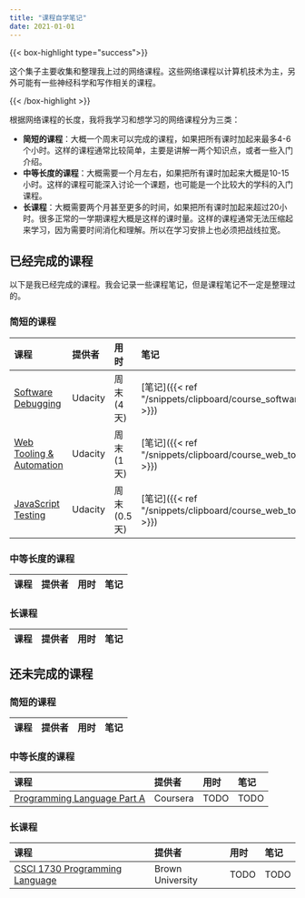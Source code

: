 ```yaml
---
title: "课程自学笔记"
date: 2021-01-01
---
```


{{< box-highlight type="success">}}

这个集子主要收集和整理我上过的网络课程。这些网络课程以计算机技术为主，另外可能有一些神经科学和写作相关的课程。

{{< /box-highlight >}}

根据网络课程的长度，我将我学习和想学习的网络课程分为三类：

* **简短的课程**：大概一个周末可以完成的课程，如果把所有课时加起来最多4-6个小时。这样的课程通常比较简单，主要是讲解一两个知识点，或者一些入门介绍。
* **中等长度的课程**：大概需要一个月左右，如果把所有课时加起来大概是10-15小时。这样的课程可能深入讨论一个课题，也可能是一个比较大的学科的入门课程。
* **长课程**：大概需要两个月甚至更多的时间，如果把所有课时加起来超过20小时。很多正常的一学期课程大概是这样的课时量。这样的课程通常无法压缩起来学习，因为需要时间消化和理解。所以在学习安排上也必须把战线拉宽。

## 已经完成的课程

以下是我已经完成的课程。我会记录一些课程笔记，但是课程笔记不一定是整理过的。

### 简短的课程

| 课程 | 提供者 | 用时 | 笔记 | 学习时间 |
| :--- | :----- | :--- | :--- | :--- |
| [Software Debugging](https://www.udacity.com/course/software-debugging--cs259) | Udacity | 周末(4天) |  [笔记]({{< ref "/snippets/clipboard/course_software_debugging.md" >}}) | 2021/01 |
| [Web Tooling & Automation](https://www.udacity.com/course/web-tooling-automation--ud892) | Udacity | 周末(1天) | [笔记]({{< ref "/snippets/clipboard/course_web_tooling_automation.md" >}}) | 2021/01 |
| [JavaScript Testing](https://www.udacity.com/course/javascript-testing--ud549) | Udacity | 周末 (0.5天) | [笔记]({{< ref "/snippets/clipboard/course_web_tooling_automation.md" >}}) | 2021/01 |

### 中等长度的课程

| 课程 | 提供者 | 用时 | 笔记 |
| :--- | :----- | :--- | :--- |

### 长课程

| 课程 | 提供者 | 用时 | 笔记 |
| :--- | :----- | :--- | :--- |


## 还未完成的课程

### 简短的课程

| 课程 | 提供者 | 用时 | 笔记 |
| :--- | :----- | :--- | :--- |

### 中等长度的课程

| 课程 | 提供者 | 用时 | 笔记 |
| :--- | :----- | :--- | :--- |
| [Programming Language Part A](https://www.coursera.org/learn/programming-languages) | Coursera | TODO | TODO |

### 长课程

| 课程 | 提供者 | 用时 | 笔记 |
| :--- | :----- | :--- | :--- |
| [CSCI 1730 Programming Language](http://cs.brown.edu/courses/cs173/2012/Videos/) | Brown University | TODO | TODO |


